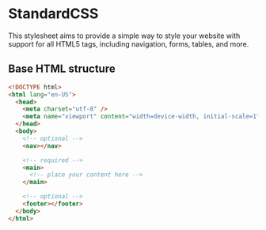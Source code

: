 # StandardCSS

This stylesheet aims to provide a simple way to style your website with support for all HTML5 tags, including navigation, forms, tables, and more.

## Base HTML structure

```html
<!DOCTYPE html>
<html lang="en-US">
  <head>
    <meta charset="utf-8" />
    <meta name="viewport" content="width=device-width, initial-scale=1" />
  </head>
  <body>
    <!-- optional -->
    <nav></nav>

    <!-- required -->
    <main>
      <!-- place your content here -->
    </main>

    <!-- optional -->
    <footer></footer>
  </body>
</html>
```
